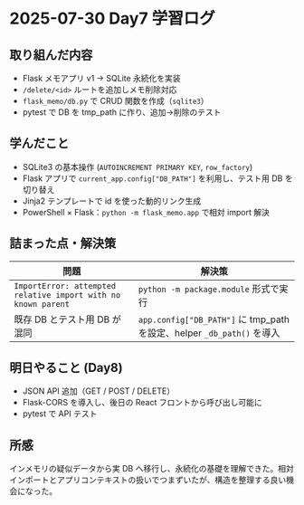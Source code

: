 # 2025-07-30 Day7 学習ログ

## 取り組んだ内容
- Flask メモアプリ v1 → SQLite 永続化を実装
- `/delete/<id>` ルートを追加しメモ削除対応
- `flask_memo/db.py` で CRUD 関数を作成（`sqlite3`）
- pytest で DB を tmp_path に作り、追加→削除のテスト

## 学んだこと
- SQLite3 の基本操作 (`AUTOINCREMENT PRIMARY KEY`, `row_factory`)
- Flask アプリで `current_app.config["DB_PATH"]` を利用し、テスト用 DB を切り替え
- Jinja2 テンプレートで id を使った動的リンク生成
- PowerShell × Flask：`python -m flask_memo.app` で相対 import 解決

## 詰まった点・解決策
| 問題 | 解決策 |
| --- | --- |
| `ImportError: attempted relative import with no known parent` | `python -m package.module` 形式で実行 |
| 既存 DB とテスト用 DB が混同 | `app.config["DB_PATH"]` に tmp_path を設定、helper `_db_path()` を導入 |

## 明日やること (Day8)
- JSON API 追加（GET / POST / DELETE）
- Flask-CORS を導入し、後日の React フロントから呼び出し可能に
- pytest で API テスト

## 所感
インメモリの疑似データから実 DB へ移行し、永続化の基礎を理解できた。相対インポートとアプリコンテキストの扱いでつまずいたが、構造を整理する良い機会になった。